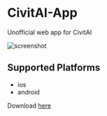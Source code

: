 # CivitAI-App
Unofficial web app for CivitAI

![screenshot][screenshot]

## Supported Platforms

- ios
- android

Download [here][median]

[median]: https://median.co/share/mrdzjw
[screenshot]: https://raw.githubusercontent.com/TBR-Development/CivitAI-App/main/.github/images/Screenshot_20240205_175003_CivitAI.png
